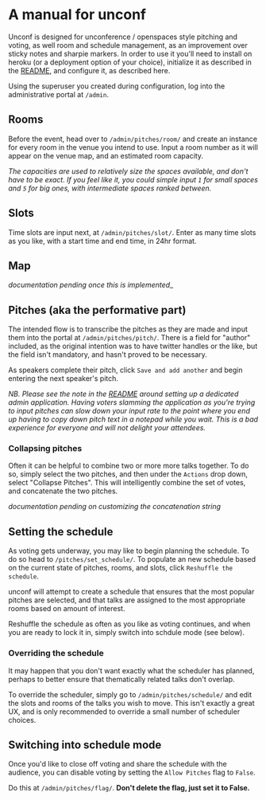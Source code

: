 # A manual for unconf

Unconf is designed for unconference / openspaces style pitching and voting, as
well room and schedule management, as an improvement over sticky notes and
sharpie markers. In order to use it you'll need to install on heroku (or a
deployment option of your choice), initialize it as described in the
[README](README.md), and configure it, as described here.

Using the superuser you created during configuration, log into the
administrative portal at `/admin`.

## Rooms
Before the event, head over to `/admin/pitches/room/` and create an instance
for every room in the venue you intend to use. Input a room number as it will
appear on the venue map, and an estimated room capacity.

_The capacities are used to relatively size the spaces available, and don't have
to be exact. If you feel like it, you could simple input `1` for small spaces
and `5` for big ones, with intermediate spaces ranked between._

## Slots
Time slots are input next, at `/admin/pitches/slot/`. Enter as many time slots
as you like, with a start time and end time, in 24hr format.

## Map
_documentation pending once this is implemented__

## Pitches (aka the performative part)
The intended flow is to transcribe the pitches as they are made and input them
into the portal at `/admin/pitches/pitch/`. There is a field for "author"
included, as the original intention was to have twitter handles or the like,
but the field isn't mandatory, and hasn't proved to be necessary.

As speakers complete their pitch, click `Save and add another` and begin
entering the next speaker's pitch.

_NB. Please see the note in the [README](README.md) around setting up a
dedicated admin application. Having voters slamming the application as you're
trying to input pitches can slow down your input rate to the point where you
end up having to copy down pitch text in a notepad while you wait. This is a
bad experience for everyone and will not delight your attendees._

### Collapsing pitches
Often it can be helpful to combine two or more more talks together. To do so,
simply select the two pitches, and then under the `Actions` drop down, select
"Collapse Pitches". This will intelligently combine the set of votes, and
concatenate the two pitches.

_documentation pending on customizing the concatenation string_

## Setting the schedule
As voting gets underway, you may like to begin planning the schedule. To do so
head to `/pitches/set_schedule/`. To populate an new schedule based on the
current state of pitches, rooms, and slots, click `Reshuffle the schedule`.

unconf will attempt to create a schedule that ensures that the most popular
pitches are selected, and that talks are assigned to the most appropriate rooms
based on amount of interest.

Reshuffle the schedule as often as you like as voting continues, and when you
are ready to lock it in, simply switch into schdule mode (see below).

### Overriding the schedule
It may happen that you don't want exactly what the scheduler has planned,
perhaps to better ensure that thematically related talks don't overlap.

To override the scheduler, simply go to `/admin/pitches/schedule/` and edit the
slots and rooms of the talks you wish to move. This isn't exactly a great UX,
and is only recommended to override a small number of scheduler choices.

## Switching into schedule mode
Once you'd like to close off voting and share the schedule with the audience,
you can disable voting by setting the `Allow Pitches` flag to `False`.

Do this at `/admin/pitches/flag/`. __Don't delete the flag, just set it to
False.__
